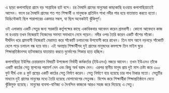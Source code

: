 এ ছাড়া কলাগাছিয়া গ্রামে বড় সাপ্তাহিক হাট বসে। চর মৈষাদি গ্রামের মানুষেরা কাছাকাছি হওয়ায় কলাগাছিয়াতেই আসেন। ফলে চর মৈষাদি গ্রামের শত শত শিক্ষার্থী ও মানুষকে প্রতিদিন শাখা নদীর পার হয়ে যাতায়াত করতে হতো। ডিঙিনৌকাই ছিল পারাপারের একমাত্র সম্বল, যা ছিল অনেকটাই ঝুঁকিপূর্ণ।

ওই এলাকায় একটি সেতুর জন্য সরকারি কর্তৃপক্ষের কাছে একাধিকবার আবেদন করেন গ্রামবাসী। কোনো আবেদনে কাজ না হওয়ায় তখন নিজেরাই নিজেদের সমস্যা সমাধানে নেমে পড়েন। নদীর ওপর তৈরি করেন একটি বাঁশের সাঁকো। দীর্ঘদিন ধরে গ্রামবাসী নিজেরাই মেরামত করে সাঁকোটি চলাচলের উপযোগী করে রাখেন। তিন মাস আগে নড়বড়ে সাঁকোটি হেলে পড়ে চলাচল বন্ধ হয়ে যায়। এই অবস্থায় শিক্ষার্থীসহ দুই গ্রামের মানুষদের কমপক্ষে তিন মাইল ঘুরে শিক্ষাপ্রতিষ্ঠানসহ হাটবাজারে যাতায়াত করতে দুর্ভোগের শিকার হতে হচ্ছিল।

কলাগাছিয়া ইউপির চেয়ারম্যান বিষয়টি উপজেলা নির্বাহী কর্মকর্তার (ইউএনও) নজরে আনেন। তখন ইউএনও তাঁকে একটি কাঠের সেতু স্থাপনের পরামর্শ দেন এবং কিছু অর্থ বরাদ্দ দেন। এরপর স্থানীয় মানুষ প্রায় দুই মাস চেষ্টা করে ৩০০ ফুট দীর্ঘ এবং ৪ ফুট প্রস্থের একটি কাঠের সেতু নির্মাণ করেন। সেতু নির্মাণে ব্যয় হয়েছে চার লাখ টাকার মতো। সেতুটির মাধ্যমে দুই গ্রামের মানুষের মধ্যে তৈরি হয়েছে যোগাযোগের সেতুবন্ধ। বিশেষ করে শিক্ষার্থীরা শিক্ষাপ্রতিষ্ঠানে যেতে ঝুঁকিমুক্ত হয়েছে। মানুষের ব্যবসা-বাণিজ্য ও দৈনন্দিন কাজকে আরও সহজ করে দিয়েছে এ সেতু।
